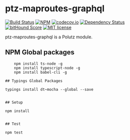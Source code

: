 # ptz-maproutes-graphql

[![Build Status](https://travis-ci.org/polutz/ptz-maproutes-graphql.svg)](https://travis-ci.org/polutz/ptz-maproutes-graphql)
[![NPM](https://img.shields.io/npm/v/ptz-maproutes-graphql.svg)](https://www.npmjs.com/package/ptz-maproutes-graphql)
[![codecov.io](http://codecov.io/github/polutz/ptz-maproutes-graphql/coverage.svg)](http://codecov.io/github/polutz/ptz-maproutes-graphql)
[![Dependency Status](https://gemnasium.com/polutz/ptz-maproutes-graphql.svg)](https://gemnasium.com/polutz/ptz-maproutes-graphql)
[![bitHound Score](https://www.bithound.io/github/gotwarlost/istanbul/badges/score.svg)](https://www.bithound.io/github/polutz/ptz-maproutes-graphql)
[![MIT license](http://img.shields.io/badge/license-MIT-brightgreen.svg)](http://opensource.org/licenses/MIT)

ptz-maproutes-graphql is a Polutz module.


## NPM Global packages
```
    npm install ts-node -g
    npm install typescript-node -g
    npm install babel-cli -g

## Typings Global Packages 
```
    typings install dt~mocha --global --save
```

## Setup
```
    npm install   
```

## Test
```
    npm test
```
